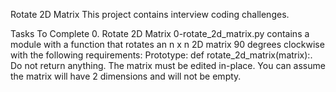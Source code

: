 
Rotate 2D Matrix
This project contains interview coding challenges.

Tasks To Complete
 0. Rotate 2D Matrix
0-rotate_2d_matrix.py contains a module with a function that rotates an n x n 2D matrix 90 degrees clockwise with the following requirements:
Prototype: def rotate_2d_matrix(matrix):.
Do not return anything. The matrix must be edited in-place.
You can assume the matrix will have 2 dimensions and will not be empty.

